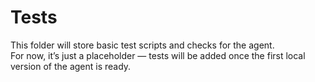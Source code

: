 # Tests

This folder will store basic test scripts and checks for the agent.  
For now, it’s just a placeholder — tests will be added once the first local version of the agent is ready.
